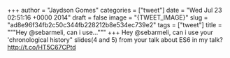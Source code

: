 
+++
author = "Jaydson Gomes"
categories = ["tweet"]
date = "Wed Jul 23 02:51:16 +0000 2014"
draft = false
image = "{TWEET_IMAGE}"
slug = "ad8e96f34fb2c50c344fb228212b8e534ec739e2"
tags = ["tweet"]
title = """Hey @sebarmeli, can i use..."""
+++
Hey @sebarmeli, can i use your 'chronological history" slides(4 and 5) from your talk about ES6 in my talk? http://t.co/HT5C67CPtd

